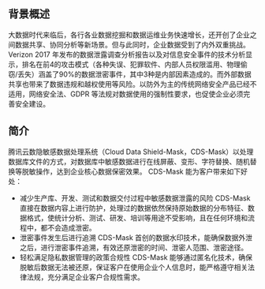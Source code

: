 ##  背景概述
大数据时代来临后，各行各业数据挖掘和数据运维业务快速增长，还开创了企业之间数据共享、协同分析等新场景。但与此同时，企业数据受到了内外双重挑战。Verizon 2017 年发布的数据泄露调查分析报告以及对信息安全事件的技术分析显示，排名在前4的攻击模式（各种失误、犯罪软件、内部人员权限滥用、物理偷窃/丢失）涵盖了90%的数据泄密事件，其中3种是内部因素造成的。而外部数据共享也带来了数据违规和越权使用等风险。以防外为主的传统网络安全产品已经不适用，网络安全法、GDPR 等法规对数据使用的强制性要求，也促使企业必须完善安全建设。
## 简介
腾讯云数隐敏感数据处理系统（Cloud Data Shield-Mask，CDS-Mask）以处理数据库文件的方式，对数据库中敏感数据进行在线屏蔽、变形、字符替换、随机替换等脱敏操作，达到企业核心数据保密效果。
CDS-Mask 能为客户带来如下好处：
- 减少生产库、开发、测试和数据交付过程中敏感数据泄露的风险
CDS-Mask 直接在数据内容上进行防护，处理过的数据依然保持原始数据的分布特征、数据格式，使统计分析、测试、研发、培训等用途不受影响，且在任何环境和流程中，都不会造成泄密。
- 泄密事件发生后进行追溯
CDS-Mask 首创的数据水印技术，能确保数据外泄之后，进行泄密事件追溯，有效还原泄密的时间、泄密人范围、泄密途径。
- 轻松满足隐私数据管理的政策合规性
CDS-Mask 能够通过匿名化技术，确保脱敏后数据无法被还原，保证客户在使用企业个人信息时，能严格遵守相关法律法规，充分满足企业客户合规性需求。
